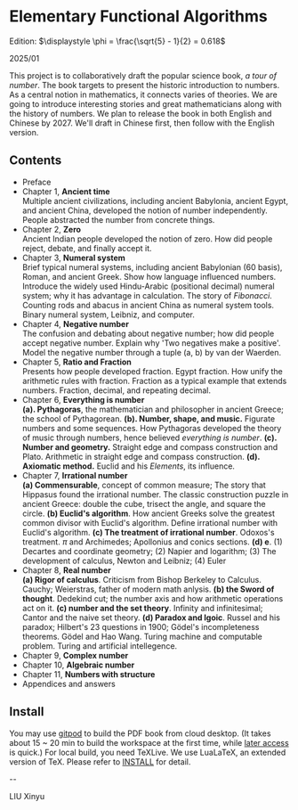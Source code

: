 Elementary Functional Algorithms
====

Edition: $\displaystyle \phi = \frac{\sqrt{5} - 1}{2} = 0.618$

2025/01

This project is to collaboratively draft the popular science book, _a tour of number_. The book targets to present the historic introduction to numbers. As a central notion in mathematics, it connects varies of theories. We are going to introduce interesting stories and great mathematicians along with the history of numbers. We plan to release the book in both English and Chinese by 2027. We'll draft in Chinese first, then follow with the English version.

Contents
--------

- Preface
- Chapter 1, **Ancient time** \
  Multiple ancient civilizations, including ancient Babylonia, ancient Egypt, and ancient China, developed the notion of number independently. People abstracted the number from concrete things.
- Chapter 2, **Zero** \
  Ancient Indian people developed the notion of zero. How did people reject, debate, and finally accept it.
- Chapter 3, **Numeral system** \
  Brief typical numeral systems, including ancient Babylonian (60 basis), Roman, and ancient Greek. Show how language influenced numbers. Introduce the widely used Hindu-Arabic (positional decimal) numeral system; why it has advantage in calculation. The story of _Fibonacci_. Counting rods and abacus in ancient China as numeral system tools. Binary numeral system, Leibniz, and computer.
- Chapter 4, **Negative number** \
  The confusion and debating about negative number; how did people accept negative number. Explain why 'Two negatives make a positive'. Model the negative number through a tuple (a, b) by van der Waerden.
- Chapter 5, **Ratio and Fraction** \
  Presents how people developed fraction. Egypt fraction. How unify the arithmetic rules with fraction. Fraction as a typical example that extends numbers. Fraction, decimal, and repeating decimal.
- Chapter 6, **Everything is number** \
  **(a). Pythagoras**, the mathematician and philosopher in ancient Greece; the school of Pythagorean. **(b). Number, shape, and music.** Figurate numbers and some sequences. How Pythagoras developed the theory of music through numbers, hence believed _everything is number_. **(c). Number and geometry.** Straight edge and compass construction and Plato. Arithmetic in straight edge and compass construction. **(d). Axiomatic method.** Euclid and his _Elements_, its influence.
- Chapter 7, **Irrational number** \
  **(a) Commensurable**, concept of common measure; The story that Hippasus found the irrational number. The classic construction puzzle in ancient Greece: double the cube, trisect the angle, and square the circle. **(b) Euclid's algorithm**. How ancient Greeks solve the greatest common divisor with Euclid's algorithm. Define irrational number with Euclid's algorithm. **(c) The treatment of irrational number**. Odoxos's treatment. $\pi$ and Archimedes; Apollonius and conics sections. **(d) e**. (1) Decartes and coordinate geometry; (2) Napier and logarithm; (3) The development of calculus, Newton and Leibniz; (4) Euler
- Chapter 8, **Real number** \
  **(a) Rigor of calculus**. Criticism from Bishop Berkeley to Calculus. Cauchy; Weierstras, father of modern math anlysis. **(b) the Sword of thought**. Dedekind cut; the number axis and how arithmetic operations act on it. **(c) number and the set theory**. Infinity and infinitesimal; Cantor and the naive set theory. **(d) Paradox and lgoic**. Russel and his paradox; Hilbert's 23 questions in 1900; Gödel's incompleteness theorems. Gödel and Hao Wang. Turing machine and computable problem. Turing and artificial intellegence. 
- Chapter 9, **Complex number**
- Chapter 10, **Algebraic number**
- Chapter 11, **Numbers with structure**
- Appendices and answers

Install
--------

You may use [gitpod](https://gitpod.io/#https://github.com/liuxinyu95/algoxy) to build the PDF book from cloud desktop. (It takes about 15 ~ 20 min to build the workspace at the first time, while [later access](https://gitpod.io/workspaces) is quick.) For local build, you need TeXLive. We use LuaLaTeX, an extended version of TeX. Please refer to [INSTALL](https://github.com/liuxinyu95/amathtour/blob/main/INSTALL.md) for detail.

--

LIU Xinyu
